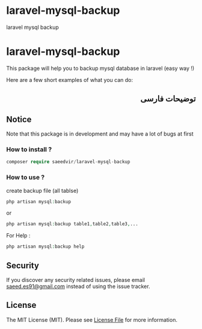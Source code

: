 # laravel-mysql-backup
laravel mysql backup

# laravel-mysql-backup
This package will help you to backup mysql database in laravel (easy way !)

Here are a few short examples of what you can do:
<div lang="fa" dir="rtl">

## توضیحات فارسی


</div>

## Notice
Note that this package is in development and may have a lot of bugs at first

### How to install ?

```php
composer require saeedvir/laravel-mysql-backup
```
### How to use ?

create backup file (all tablse)
```php
php artisan mysql:backup
```

or

```php
php artisan mysql:backup table1,table2,table3,...
```

For Help :
```php
php artisan mysql:backup help
```

## Security

If you discover any security related issues, please email [saeed.es91@gmail.com](mailto:saeed.es91@gmail.com) instead of using the issue tracker.

## License

The MIT License (MIT). Please see [License File](LICENSE.md) for more information.
